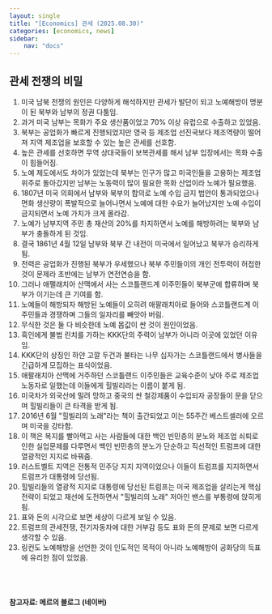 ```yaml
---
layout: single
title: "[Economics] 관세 (2025.08.30)"
categories: [economics, news]
sidebar:
    nav: "docs"
---
```


## 관세 전쟁의 비밀
1. 미국 남북 전쟁의 원인은 다양하게 해석하지만 관세가 발단이 되고 노예해방이 명분이 된 북부와 남부의 정권 다툼임.
1. 과거 미국 남부는 목화가 주요 생산품이었고 70% 이상 유럽으로 수출하고 있었음.
1. 북부는 공업화가 빠르게 진행되었지만 영국 등 제조업 선진국보다 제조역량이 떨어져 지역 제조업을 보호할 수 있는 높은 관세를 선호함.
1. 높은 관세를 선호하면 무역 상대국들이 보복관세를 해서 남부 입장에서는 목화 수출이 힘들어짐.
1. 노예 제도에서도 차이가 있었는데 북부는 인구가 많고 미국인들을 고용하는 제조업 위주로 돌아갔지만 남부는 노동력이 많이 필요한 목화 산업이라 노예가 필요했음.
1. 1807년 미국 의회에서 남부와 북부의 합의로 노예 수입 금지 법안이 통과되었으나 면화 생산량이 폭발적으로 늘어나면서 노예에 대한 수요가 늘어났지만 노예 수입이 금지되면서 노예 가치가 크게 올라감.
1. 노예가 남부지역 주민 총 재산의 20%를 차지하면서 노예를 해방하려는 북부와 남부가 충돌하게 된 것임.
1. 결국 1861년 4월 12일 남부와 북부 간 내전이 미국에서 일어났고 북부가 승리하게 됨.
1. 전력은 공업화가 진행된 북부가 우세했으나 북부 주민들이의 개인 전투력이 허접한 것이 문제라 초반에는 남부가 연전연승을 함.
1. 그러나 애팰래치아 산맥에서 사는 스코틀랜드계 이주민들이 북부군에 합류하며 북부가 이기는데 큰 기여를 함.
1. 노예들이 해방되자 해방된 노예들이 오히려 애팔래치아로 들어와 스코틀랜드계 이주민들과 경쟁하며 그들의 일자리를 빼앗아 버림.
1. 무식한 것은 둘 다 비슷한데 노예 몸값이 싼 것이 원인이었음.
1. 흑인에게 불법 린치를 가하는 KKK단의 주력이 남부가 아니라 이곳에 있었던 이유임.
1. KKK단의 상징인 하얀 고깔 두건과 불타는 나무 십자가는 스코틀랜드에서 병사들을 긴급하게 모집하는 표식이었음.
1. 애팔래치아 산맥에 거주하던 스코틀랜드 이주민들은 교육수준이 낮아 주로 제조업 노동자로 일했는데 이들에게 힐빌리라는 이름이 붙게 됨.
1. 미국차가 외국산에 밀려 망하고 중국의 싼 철강제품이 수입되자 공장들이 문을 닫으며 힐빌리들이 큰 타격을 받게 됨.
1. 2016년 6월 "힐빌리의 노래"라는 책이 출간되었고 이는 55주간 베스트셀러에 오르며 미국을 강타함.
1. 이 책은 복지를 빨아먹고 사는 사람들에 대한 백인 빈민층의 분노와 제조업 쇠퇴로 인한 실업문제를 다루면서 백인 빈민층의 분노가 단순하고 직선적인 트럼프에 대한 열광적인 지지로 바꿔줌.
1. 러스트벨트 지역은 전통적 민주당 지지 지역이었으나 이들이 트럼프를 지지하면서 트럼프가 대통령에 당선됨.
1. 힐빌리들의 열광적 지지로 대통령에 당선된 트럼프는 미국 제조업을 살리는게 핵심 전략이 되었고 재선에 도전하면서 "힐빌리의 노래" 저아인 밴스를 부통령에 앉히게 됨.
1. 표와 돈의 시각으로 보면 세상이 다르게 보일 수 있음.
1. 트럼프의 관세전쟁, 전기자동차에 대한 거부감 등도 표와 돈의 문제로 보면 다르게 생각할 수 있음.
1. 링컨도 노예해방을 선언한 것이 인도적인 목적이 아니라 노예해방이 공화당의 득표에 유리한 점이 있었음.




<br/>
<br/>

#### 참고자료: 메르의 블로그 (네이버)